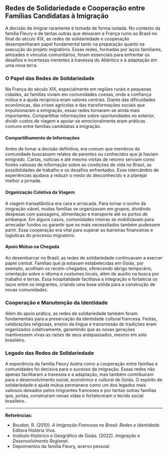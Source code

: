 ## Redes de Solidariedade e Cooperação entre Famílias Candidatas à Imigração

A decisão de imigrar raramente é tomada de forma isolada. No contexto da família Fleury e de tantas outras que deixaram a França rumo ao Brasil no final do século XIX, as redes de solidariedade e cooperação desempenharam papel fundamental tanto na preparação quanto na execução do projeto migratório. Essas redes, formadas por laços familiares, amizades e vínculos comunitários, foram essenciais para enfrentar os desafios e incertezas inerentes à travessia do Atlântico e à adaptação em uma nova terra.

### O Papel das Redes de Solidariedade

Na França do século XIX, especialmente em regiões rurais e pequenas cidades, as famílias viviam em comunidades coesas, onde a confiança mútua e a ajuda recíproca eram valores centrais. Diante das dificuldades econômicas, das crises agrícolas e das transformações sociais que impulsionaram a emigração, essas redes tornaram-se ainda mais importantes. Compartilhar informações sobre oportunidades no exterior, dividir custos de viagem e apoiar-se emocionalmente eram práticas comuns entre famílias candidatas à imigração.

#### Compartilhamento de Informações

Antes de tomar a decisão definitiva, era comum que membros da comunidade buscassem relatos de parentes ou conhecidos que já haviam emigrado. Cartas, notícias e até mesmo visitas de retorno serviam como fontes valiosas de informação sobre as condições de vida no Brasil, as possibilidades de trabalho e os desafios enfrentados. Esse intercâmbio de experiências ajudava a reduzir o medo do desconhecido e a planejar melhor a jornada.

#### Organização Coletiva da Viagem

A viagem transatlântica era cara e arriscada. Para tornar o sonho da imigração viável, muitas famílias se organizavam em grupos, dividindo despesas com passagens, alimentação e transporte até os portos de embarque. Em alguns casos, comunidades inteiras se mobilizavam para arrecadar fundos ou garantir que os mais necessitados também pudessem partir. Essa cooperação era vital para superar as barreiras financeiras e logísticas do processo migratório.

#### Apoio Mútuo na Chegada

Ao desembarcar no Brasil, as redes de solidariedade continuavam a exercer papel central. Famílias que já estavam estabelecidas em Goiás, por exemplo, acolhiam os recém-chegados, oferecendo abrigo temporário, orientação sobre o idioma e costumes locais, além de auxílio na busca por trabalho e terras. Essa hospitalidade facilitava a integração e fortalecia os laços entre os imigrantes, criando uma base sólida para a construção de novas comunidades.

### Cooperação e Manutenção da Identidade

Além do apoio prático, as redes de solidariedade também foram fundamentais para a preservação da identidade cultural francesa. Festas, celebrações religiosas, ensino da língua e transmissão de tradições eram organizados coletivamente, garantindo que as novas gerações mantivessem vivas as raízes de seus antepassados, mesmo em solo brasileiro.

### Legado das Redes de Solidariedade

A experiência da família Fleury ilustra como a cooperação entre famílias e comunidades foi decisiva para o sucesso da imigração. Essas redes não apenas facilitaram a travessia e a adaptação, mas também contribuíram para o desenvolvimento social, econômico e cultural de Goiás. O espírito de solidariedade e ajuda mútua permanece como um dos legados mais valiosos deixados pelos imigrantes franceses e por tantas outras famílias que, juntas, construíram novas vidas e fortaleceram o tecido social brasileiro.

---

**Referências:**

- Boudon, R. (2010). *A Imigração Francesa no Brasil: Redes e Identidade*. Editora História Viva.
- Instituto Histórico e Geográfico de Goiás. (2022). *Imigração e Desenvolvimento Regional*.
- Depoimentos da família Fleury, acervo pessoal.